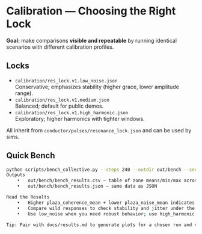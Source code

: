 # Calibration — Choosing the Right Lock

**Goal:** make comparisons **visible and repeatable** by running identical scenarios with different calibration profiles.

## Locks

- `calibration/res_lock.v1.low_noise.json`  
  Conservative; emphasizes stability (higher grace, lower amplitude range).
- `calibration/res_lock.v1.medium.json`  
  Balanced; default for public demos.
- `calibration/res_lock.v1.high_harmonic.json`  
  Exploratory; higher harmonics with tighter windows.

All inherit from `conductor/pulses/resonance_lock.json` and can be used by sims.

## Quick Bench

```bash
python scripts/bench_collective.py --steps 240 --outdir out/bench --seed 42
Outputs
	•	out/bench/bench_results.csv — table of zone means/min/max across locks × scenarios
	•	out/bench/bench_results.json — same data as JSON

Read the Results
	•	Higher plaza_coherence_mean + lower plaza_noise_mean indicates better public-space alignment.
	•	Compare wild responses to check stability and jitter under the same lock.
	•	Use low_noise when you need robust behavior; use high_harmonic for learning-edge experiments.

Tip: Pair with docs/results.md to generate plots for a chosen run and visually confirm trends.
